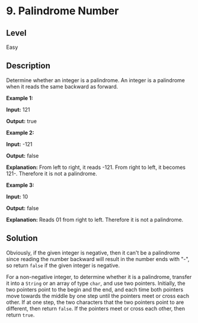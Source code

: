 # 9. Palindrome Number
## Level
Easy

## Description
Determine whether an integer is a palindrome. An integer is a palindrome when it reads the same backward as forward.

**Example 1:**

**Input:** 121

**Output:** true

**Example 2:**

**Input:** -121

**Output:** false

**Explanation:** From left to right, it reads -121. From right to left, it becomes 121-. Therefore it is not a palindrome.

**Example 3:**

**Input:** 10

**Output:** false

**Explanation:** Reads 01 from right to left. Therefore it is not a palindrome.

## Solution
Obviously, if the given integer is negative, then it can't be a palindrome since reading the number backward will result in the number ends with "-", so return `false` if the given integer is negative.

For a non-negative integer, to determine whether it is a palindrome, transfer it into a `String` or an array of type `char`, and use two pointers. Initially, the two pointers point to the begin and the end, and each time both pointers move towards the middle by one step until the pointers meet or cross each other. If at one step, the two characters that the two pointers point to are different, then return `false`. If the pointers meet or cross each other, then return `true`.
